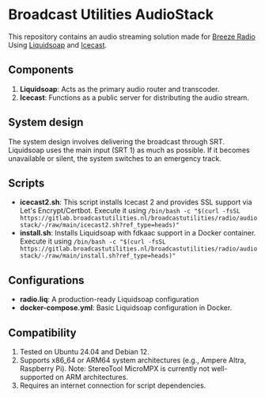 # Broadcast Utilities AudioStack
This repository contains an audio streaming solution made for [Breeze Radio](https://breezeradio.nl)  Using [Liquidsoap](https://www.liquidsoap.info) and [Icecast](https://icecast.org/).

## Components
1. **Liquidsoap**: Acts as the primary audio router and transcoder.
2. **Icecast**: Functions as a public server for distributing the audio stream.

## System design
The system design involves delivering the broadcast through SRT. Liquidsoap uses the main input (SRT 1) as much as possible. If it becomes unavailable or silent, the system switches to an emergency track.

## Scripts
- **icecast2.sh**: This script installs Icecast 2 and provides SSL support via Let's Encrypt/Certbot. Execute it using `/bin/bash -c "$(curl -fsSL https://gitlab.broadcastutilities.nl/broadcastutilities/radio/audiostack/-/raw/main/icecast2.sh?ref_type=heads)"`
- **install.sh**: Installs Liquidsoap with fdkaac support in a Docker container. Execute it using `/bin/bash -c "$(curl -fsSL https://gitlab.broadcastutilities.nl/broadcastutilities/radio/audiostack/-/raw/main/install.sh?ref_type=heads)"`

## Configurations
- **radio.liq**: A production-ready Liquidsoap configuration
- **docker-compose.yml**: Basic Liquidsoap configuration in Docker.

## Compatibility
1. Tested on Ubuntu 24.04 and Debian 12.
2. Supports x86_64 or ARM64 system architectures (e.g., Ampere Altra, Raspberry Pi). Note: StereoTool MicroMPX is currently not well-supported on ARM architectures.
3. Requires an internet connection for script dependencies.
